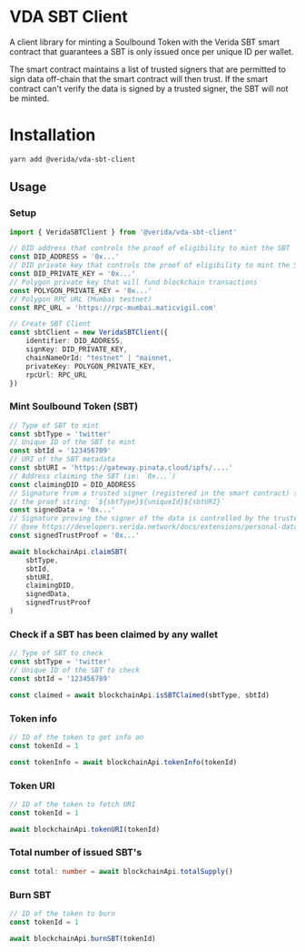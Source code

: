 
# VDA SBT Client

A client library for minting a Soulbound Token with the Verida SBT smart contract that guarantees a SBT is only issued once per unique ID per wallet.

The smart contract maintains a list of trusted signers that are permitted to sign data off-chain that the smart contract will then trust. If the smart contract can't verify the data is signed by a trusted signer, the SBT will not be minted.

# Installation

```
yarn add @verida/vda-sbt-client
```

## Usage

### Setup

```ts
import { VeridaSBTClient } from '@verida/vda-sbt-client'

// DID address that controls the proof of eligibility to mint the SBT
const DID_ADDRESS = '0x...'
// DID private key that controls the proof of eligibility to mint the SBT
const DID_PRIVATE_KEY = '0x...'
// Polygon private key that will fund blockchain transactions
const POLYGON_PRIVATE_KEY = '0x...'
// Polygon RPC URL (Mumbai testnet)
const RPC_URL = 'https://rpc-mumbai.maticvigil.com'

// Create SBT Client
const sbtClient = new VeridaSBTClient({
    identifier: DID_ADDRESS,
    signKey: DID_PRIVATE_KEY,
    chainNameOrId: "testnet" | "mainnet,
    privateKey: POLYGON_PRIVATE_KEY,
    rpcUrl: RPC_URL
})
```

### Mint Soulbound Token (SBT)

```ts
// Type of SBT to mint
const sbtType = 'twitter'
// Unique ID of the SBT to mint
const sbtId = '123456789'
// URI of the SBT metadata
const sbtURI = 'https://gateway.pinata.cloud/ipfs/....'
// Address claiming the SBT (ie: `0x...`)
const claimingDID = DID_ADDRESS
// Signature from a trusted signer (registered in the smart contract) signing
// the proof string: `${sbtType}${uniqueId}${sbtURI}`
const signedData = '0x...'
// Signature proving the signer of the data is controlled by the trusted DID
// @see https://developers.verida.network/docs/extensions/personal-data-bridge#signing-credit-score-data
const signedTrustProof = '0x...'

await blockchainApi.claimSBT(
    sbtType,
    sbtId,
    sbtURI,
    claimingDID,
    signedData,
    signedTrustProof                
)
```

### Check if a SBT has been claimed by any wallet

```ts
// Type of SBT to check
const sbtType = 'twitter'
// Unique ID of the SBT to check
const sbtId = '123456789'

const claimed = await blockchainApi.isSBTClaimed(sbtType, sbtId)
```

### Token info

```ts
// ID of the token to get info on
const tokenId = 1

const tokenInfo = await blockchainApi.tokenInfo(tokenId)
```

### Token URI

```ts
// ID of the token to fetch URI
const tokenId = 1

await blockchainApi.tokenURI(tokenId)
```

### Total number of issued SBT's

```ts
const total: number = await blockchainApi.totalSupply()
```

### Burn SBT

```ts
// ID of the token to burn
const tokenId = 1

await blockchainApi.burnSBT(tokenId)
```